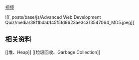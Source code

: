 [视频](https://tongyi.aliyun.com/efficiency/doc/transcripts/g2y8qe73jxmgnbeo?source=2)


![[_posts/base/js/Advanced Web Development Quiz/media/38f1bdab145f5fd9623ae3c313547064_MD5.jpeg]]


## 相关资料
[[堆、Heap]]
[[垃圾回收、Garbage Collection]]
